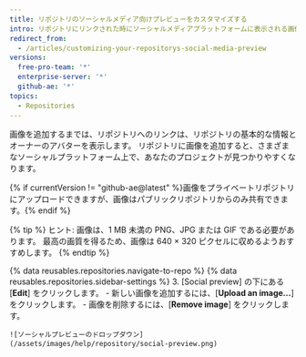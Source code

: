 ```yaml
---
title: リポジトリのソーシャルメディア向けプレビューをカスタマイズする
intro: リポジトリにリンクされた時にソーシャルメディアプラットフォームに表示される画像をカスタマイズできます。
redirect_from:
  - /articles/customizing-your-repositorys-social-media-preview
versions:
  free-pro-team: '*'
  enterprise-server: '*'
  github-ae: '*'
topics:
  - Repositories
---
```


画像を追加するまでは、リポジトリへのリンクは、リポジトリの基本的な情報とオーナーのアバターを表示します。 リポジトリに画像を追加すると、さまざまなソーシャルプラットフォーム上で、あなたのプロジェクトが見つかりやすくなります。

{% if currentVersion != "github-ae@latest" %}画像をプライベートリポジトリにアップロードできますが、画像はパブリックリポジトリからのみ共有できます。{% endif %}

{% tip %}
ヒント: 画像は、1 MB 未満の PNG、JPG または GIF である必要があります。 最高の画質を得るため、画像は 640 × 320 ピクセルに収めるようおすすめします。
{% endtip %}

{% data reusables.repositories.navigate-to-repo %}
{% data reusables.repositories.sidebar-settings %}
3. [Social preview] の下にある [**Edit**] をクリックします。
    - 新しい画像を追加するには、[**Upload an image...**] をクリックします。
    - 画像を削除するには、[**Remove image**] をクリックします。

    ![ソーシャルプレビューのドロップダウン](/assets/images/help/repository/social-preview.png)
